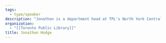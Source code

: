 ```yaml
---
tags:
  - type/speaker
description: "Jonathon is a department head at TPL's North York Central Library and has enjoyed the good fortune of being TPL's Digital Privacy Project Lead for most of the last 2 years. This project aims to do what a public library does best: inform, agitate, and ultimately empower users and communities."
organization:
  - "[[Toronto Public Library]]"
title: Jonathan Hodge
---
```


